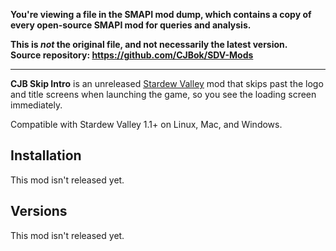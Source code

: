 **You're viewing a file in the SMAPI mod dump, which contains a copy of every open-source SMAPI mod
for queries and analysis.**

**This is _not_ the original file, and not necessarily the latest version.**  
**Source repository: https://github.com/CJBok/SDV-Mods**

----

**CJB Skip Intro** is an unreleased [Stardew Valley](http://stardewvalley.net/) mod that skips past
the logo and title screens when launching the game, so you see the loading screen immediately.

Compatible with Stardew Valley 1.1+ on Linux, Mac, and Windows.

## Installation
This mod isn't released yet.

## Versions
This mod isn't released yet.
